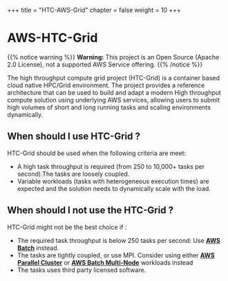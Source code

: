 +++
title = "HTC-AWS-Grid"
chapter = false
weight = 10
+++

# AWS-HTC-Grid

{{% notice warning %}}
**Warning:** This project is an Open Source (Apache 2.0 License), not a supported AWS Service offering.
{{% /notice %}}

The high throughput compute grid project (HTC-Grid) is a container based cloud native HPC/Grid environment. The project provides a reference architecture that can be used to build and adapt a modern High throughput compute solution using underlying AWS services, allowing users to submit high volumes of short and long running tasks and scaling environments dynamically.
## When should I use HTC-Grid ?
HTC-Grid should be used when the following criteria are meet:

* A high task throughput is required (from 250 to 10,000+ tasks per second).The tasks are loosely coupled.
* Variable workloads (tasks with heterogeneous execution times) are expected and the solution needs to dynamically scale with the load.


## When should I not use the HTC-Grid ?
HTC-Grid might not be the best choice if :

* The required task throughput is below 250 tasks per second: Use **[AWS Batch](https://aws.amazon.com/batch/)** instead.
* The tasks are tightly coupled, or use MPI. Consider using either **[AWS Parallel Cluster](https://aws.amazon.com/hpc/parallelcluster/)** or **[AWS Batch Multi-Node](https://docs.aws.amazon.com/batch/latest/userguide/multi-node-parallel-jobs.html)** workloads instead
* The tasks uses third party licensed software.